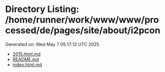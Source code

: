# Directory Listing: /home/runner/work/www/www/processed/de/pages/site/about/i2pcon
Generated on: Wed May  7 05:17:12 UTC 2025

- [2015.html.md](2015.html.md)
- [README.md](README.md)
- [index.html.md](index.html.md)
